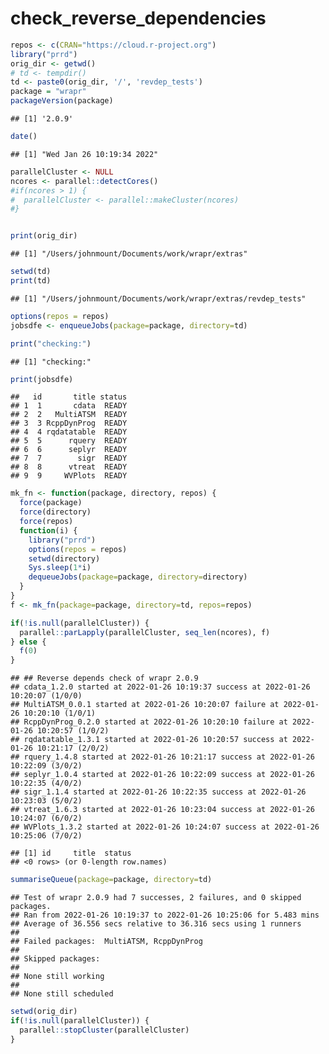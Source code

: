 check\_reverse\_dependencies
================

``` r
repos <- c(CRAN="https://cloud.r-project.org")
library("prrd")
orig_dir <- getwd()
# td <- tempdir()
td <- paste0(orig_dir, '/', 'revdep_tests')
package = "wrapr"
packageVersion(package)
```

    ## [1] '2.0.9'

``` r
date()
```

    ## [1] "Wed Jan 26 10:19:34 2022"

``` r
parallelCluster <- NULL
ncores <- parallel::detectCores()
#if(ncores > 1) {
#  parallelCluster <- parallel::makeCluster(ncores)
#}


print(orig_dir)
```

    ## [1] "/Users/johnmount/Documents/work/wrapr/extras"

``` r
setwd(td)
print(td)
```

    ## [1] "/Users/johnmount/Documents/work/wrapr/extras/revdep_tests"

``` r
options(repos = repos)
jobsdfe <- enqueueJobs(package=package, directory=td)

print("checking:")
```

    ## [1] "checking:"

``` r
print(jobsdfe)
```

    ##   id       title status
    ## 1  1       cdata  READY
    ## 2  2   MultiATSM  READY
    ## 3  3 RcppDynProg  READY
    ## 4  4 rqdatatable  READY
    ## 5  5      rquery  READY
    ## 6  6      seplyr  READY
    ## 7  7        sigr  READY
    ## 8  8      vtreat  READY
    ## 9  9     WVPlots  READY

``` r
mk_fn <- function(package, directory, repos) {
  force(package)
  force(directory)
  force(repos)
  function(i) {
    library("prrd")
    options(repos = repos)
    setwd(directory)
    Sys.sleep(1*i)
    dequeueJobs(package=package, directory=directory)
  }
}
f <- mk_fn(package=package, directory=td, repos=repos)

if(!is.null(parallelCluster)) {
  parallel::parLapply(parallelCluster, seq_len(ncores), f)
} else {
  f(0)
}
```

    ## ## Reverse depends check of wrapr 2.0.9 
    ## cdata_1.2.0 started at 2022-01-26 10:19:37 success at 2022-01-26 10:20:07 (1/0/0) 
    ## MultiATSM_0.0.1 started at 2022-01-26 10:20:07 failure at 2022-01-26 10:20:10 (1/0/1) 
    ## RcppDynProg_0.2.0 started at 2022-01-26 10:20:10 failure at 2022-01-26 10:20:57 (1/0/2) 
    ## rqdatatable_1.3.1 started at 2022-01-26 10:20:57 success at 2022-01-26 10:21:17 (2/0/2) 
    ## rquery_1.4.8 started at 2022-01-26 10:21:17 success at 2022-01-26 10:22:09 (3/0/2) 
    ## seplyr_1.0.4 started at 2022-01-26 10:22:09 success at 2022-01-26 10:22:35 (4/0/2) 
    ## sigr_1.1.4 started at 2022-01-26 10:22:35 success at 2022-01-26 10:23:03 (5/0/2) 
    ## vtreat_1.6.3 started at 2022-01-26 10:23:04 success at 2022-01-26 10:24:07 (6/0/2) 
    ## WVPlots_1.3.2 started at 2022-01-26 10:24:07 success at 2022-01-26 10:25:06 (7/0/2)

    ## [1] id     title  status
    ## <0 rows> (or 0-length row.names)

``` r
summariseQueue(package=package, directory=td)
```

    ## Test of wrapr 2.0.9 had 7 successes, 2 failures, and 0 skipped packages. 
    ## Ran from 2022-01-26 10:19:37 to 2022-01-26 10:25:06 for 5.483 mins 
    ## Average of 36.556 secs relative to 36.316 secs using 1 runners
    ## 
    ## Failed packages:  MultiATSM, RcppDynProg 
    ## 
    ## Skipped packages:   
    ## 
    ## None still working
    ## 
    ## None still scheduled

``` r
setwd(orig_dir)
if(!is.null(parallelCluster)) {
  parallel::stopCluster(parallelCluster)
}
```
